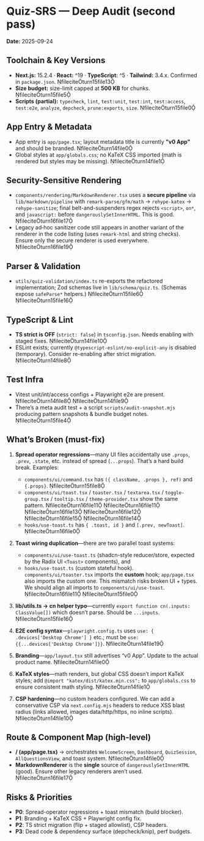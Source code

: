 # Quiz‑SRS — Deep Audit (second pass)

**Date:** 2025-09-24

## Toolchain & Key Versions

- **Next.js:** 15.2.4 · **React:** ^19 · **TypeScript:** ^5 · **Tailwind:** 3.4.x. Confirmed in `package.json`. fileciteturn15file13
- **Size budget:** size-limit capped at **500 KB** for chunks. fileciteturn15file5
- **Scripts (partial):** `typecheck`, `lint`, `test:unit`, `test:int`, `test:access`, `test:e2e`, `analyze`, `depcheck`, `prune:exports`, `size`. fileciteturn15file0

## App Entry & Metadata

- App entry is `app/page.tsx`; layout metadata title is currently **"v0 App"** and should be branded. fileciteturn14file0
- Global styles at `app/globals.css`; no KaTeX CSS imported (math is rendered but styles may be missing). fileciteturn14file1

## Security-Sensitive Rendering

- `components/rendering/MarkdownRenderer.tsx` uses a **secure pipeline** via `lib/markdown/pipeline` with `remark-parse/gfm/math` → `rehype-katex` → `rehype-sanitize`; final belt-and-suspenders regex rejects `<script>`, `on*`, and `javascript:` before `dangerouslySetInnerHTML`. This is good. fileciteturn16file17
- Legacy ad‑hoc sanitizer code still appears in another variant of the renderer in the code listing (uses `remark-html` and string checks). Ensure only the secure renderer is used everywhere. fileciteturn16file19

## Parser & Validation

- `utils/quiz-validation/index.ts` re-exports the refactored implementation; Zod schemas live in `lib/schema/quiz.ts`. (Schemas expose `safeParse*` helpers.) fileciteturn15file6 fileciteturn15file16

## TypeScript & Lint

- **TS strict is OFF** (`strict: false`) in `tsconfig.json`. Needs enabling with staged fixes. fileciteturn14file10
- ESLint exists; currently `@typescript-eslint/no-explicit-any` is disabled (temporary). Consider re-enabling after strict migration. fileciteturn14file8

## Test Infra

- Vitest unit/int/access configs + Playwright e2e are present. fileciteturn14file8 fileciteturn14file9
- There’s a meta audit test + a script `scripts/audit-snapshot.mjs` producing pattern snapshots & bundle budget notes. fileciteturn15file4

## What’s Broken (must-fix)

1. **Spread operator regressions**—many UI files accidentally use `.props`, `.prev`, `.state`, etc. instead of spread (`...props`). That’s a hard build break. Examples:
   - `components/ui/command.tsx` has `({ className, .props }, ref)` and `{.props}`. fileciteturn15file8
   - `components/ui/toast.tsx` / `toaster.tsx` / `textarea.tsx` / `toggle-group.tsx` / `tooltip.tsx` / `theme-provider.tsx` show the same pattern. fileciteturn16file11 fileciteturn16file11 fileciteturn16file13 fileciteturn16file12 fileciteturn16file15 fileciteturn16file14
   - `hooks/use-toast.ts` has `{ .toast, id }` and `[.prev, newToast]`. fileciteturn16file0

2. **Toast wiring duplication**—there are two parallel toast systems:
   - `components/ui/use-toast.ts` (shadcn-style reducer/store, expected by the Radix UI `<Toast>` components), and
   - `hooks/use-toast.ts` (custom stateful hook).  
     `components/ui/toaster.tsx` imports the **custom** hook; `app/page.tsx` also imports the custom one. This mismatch risks broken UI + types. We should align all imports to `components/ui/use-toast`. fileciteturn16file11 fileciteturn15file0

3. **lib/utils.ts → cn helper typo**—currently `export function cn(.inputs: ClassValue[])` which doesn’t parse. Should be `...inputs`. fileciteturn15file16

4. **E2E config syntax**—`playwright.config.ts` uses `use: { .devices['Desktop Chrome'] }` etc.; must be `use: {{...devices['Desktop Chrome']}}`. fileciteturn14file19

5. **Branding**—`app/layout.tsx` still advertises “v0 App”. Update to the actual product name. fileciteturn14file0

6. **KaTeX styles**—math renders, but global CSS doesn’t import KaTeX styles; add `@import "katex/dist/katex.min.css";` to `app/globals.css` to ensure consistent math styling. fileciteturn14file1

7. **CSP hardening**—no custom headers configured. We can add a conservative CSP via `next.config.mjs` headers to reduce XSS blast radius (links allowed, images data/http/https, no inline scripts). fileciteturn14file10

## Route & Component Map (high-level)

- **/ (app/page.tsx)** → orchestrates `WelcomeScreen`, `Dashboard`, `QuizSession`, `AllQuestionsView`, and toast system. fileciteturn14file0
- **MarkdownRenderer** is the **single** source of `dangerouslySetInnerHTML` (good). Ensure other legacy renderers aren’t used. fileciteturn16file17

## Risks & Priorities

- **P0**: Spread-operator regressions + toast mismatch (build blocker).
- **P1**: Branding + KaTeX CSS + Playwright config fix.
- **P2**: TS strict migration (flip + staged allowlist), CSP headers.
- **P3**: Dead code & dependency surface (depcheck/knip), perf budgets.
